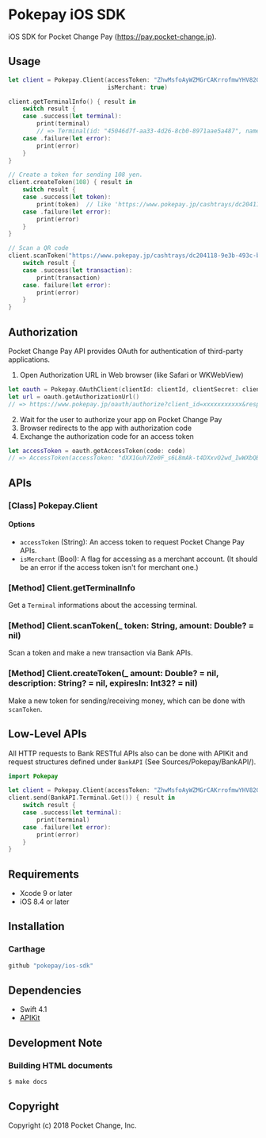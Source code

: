 # Pokepay iOS SDK

iOS SDK for Pocket Change Pay (https://pay.pocket-change.jp).

## Usage

```swift
let client = Pokepay.Client(accessToken: "ZhwMsfoAyWZMGrCAKrrofmwYHV82GkUcf3kYSZYYf1oDKVvFAPIKuefyQoc1KDVr",
                            isMerchant: true)

client.getTerminalInfo() { result in
    switch result {
    case .success(let terminal):
        print(terminal)
        // => Terminal(id: "45046d7f-aa33-4d26-8cb0-8971aae5a487", name: "", hardwareId: "4e5c5d18-b27f-4b32-a0e0-e8900686fe23", pushToken: nil, user: Pokepay.User(id: "4abed0cc-6431-446f-aaf5-bebc208d84c1", name: "", isMerchant: true), account: Pokepay.Account(id: "1b4533c0-651c-4e79-8444-346419b18c77", name: "", balance: -15357.0, isSuspended: false, privateMoney: Pokepay.PrivateMoney(id: "090bf006-7450-4ed9-8da1-977ea3ff332c", name: "PocketBank", organization: Pokepay.Organization(code: "pocketchange", name: "ポケットチェンジ"), maxBalance: 30000.0, expirationType: "static")))
    case .failure(let error):
        print(error)
    }
}

// Create a token for sending 108 yen.
client.createToken(108) { result in
    switch result {
    case .success(let token):
        print(token)  // like 'https://www.pokepay.jp/cashtrays/dc204118-9e3b-493c-b396-b9259ce28663'
    case .failure(let error):
        print(error)
    }
}

// Scan a QR code
client.scanToken("https://www.pokepay.jp/cashtrays/dc204118-9e3b-493c-b396-b9259ce28663") { result in
    switch result {
    case .success(let transaction):
        print(transaction)
    case. failure(let error):
        print(error)
    }
}
```

## Authorization

Pocket Change Pay API provides OAuth for authentication of third-party applications.

1. Open Authorization URL in Web browser (like Safari or WKWebView)

```swift
let oauth = Pokepay.OAuthClient(clientId: clientId, clientSecret: clientSecret)
let url = oauth.getAuthorizationUrl()
// => https://www.pokepay.jp/oauth/authorize?client_id=xxxxxxxxxxx&response_type=code
```

2. Wait for the user to authorize your app on Pocket Change Pay
3. Browser redirects to the app with authorization code
4. Exchange the authorization code for an access token

```swift
let accessToken = oauth.getAccessToken(code: code)
// => AccessToken(accessToken: "dXX1Guh7Ze0F_s6L8mAk-t4DXxvO2wd_IwWXbQBGdNo0nkj01tYA9EKY992H_mMP", refreshToken: "XKOfCZmLuRjLggDZzDfz", tokenType: "Bearer", expiresIn: 2591999)
```

## APIs

### [Class] Pokepay.Client

#### Options

- `accessToken` (String): An access token to request Pocket Change Pay APIs.
- `isMerchant` (Bool): A flag for accessing as a merchant account. (It should be an error if the access token isn't for merchant one.)

### [Method] Client.getTerminalInfo

Get a `Terminal` informations about the accessing terminal.

### [Method] Client.scanToken(_ token: String, amount: Double? = nil)

Scan a token and make a new transaction via Bank APIs.

### [Method] Client.createToken(_ amount: Double? = nil, description: String? = nil, expiresIn: Int32? = nil)

Make a new token for sending/receiving money, which can be done with `scanToken`.

## Low-Level APIs

All HTTP requests to Bank RESTful APIs also can be done with APIKit and request structures defined under `BankAPI` (See Sources/Pokepay/BankAPI/).

```swift
import Pokepay

let client = Pokepay.Client(accessToken: "ZhwMsfoAyWZMGrCAKrrofmwYHV82GkUcf3kYSZYYf1oDKVvFAPIKuefyQoc1KDVr")
client.send(BankAPI.Terminal.Get()) { result in
    switch result {
    case .success(let terminal):
        print(terminal)
    case .failure(let error):
        print(error)
    }
}
```

## Requirements

* Xcode 9 or later
* iOS 8.4 or later

## Installation

### Carthage

```ruby
github "pokepay/ios-sdk"
```

## Dependencies

* Swift 4.1
* [APIKit](https://github.com/ishkawa/APIKit)

## Development Note

### Building HTML documents

```
$ make docs
```

## Copyright

Copyright (c) 2018 Pocket Change, Inc.
